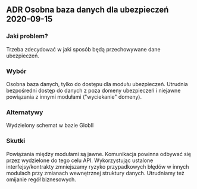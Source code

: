 ##  ADR Osobna baza danych dla ubezpieczeń 2020-09-15
### Jaki problem?

Trzeba zdecydować w jaki sposób będą przechowywane dane ubezpieczeń.

### Wybór

Osobna baza danych, tylko do dostępu dla modułu ubezpieczeń. Utrudnia bezpośredni dostęp do danych z poza domeny ubezpieczeń i niejawne powiązania z innymi modułami ("wyciekanie" domeny).

### Alternatywy 

Wydzielony schemat w bazie GlobII

### Skutki 

Powiązania między modułami są jawne. Komunikacja powinna odbywać się przez wydzielone do tego celu API. Wykorzystując ustalone interfejsy/kontrakty zmniejszamy ryzyko przypadkowych błędów w innych modułach przy zmianach wewnętrznej struktury danych. Utrudniamy też omijanie regół biznesowych.